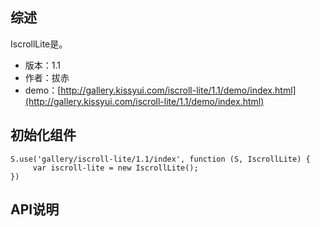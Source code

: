## 综述

IscrollLite是。

* 版本：1.1
* 作者：拔赤
* demo：[http://gallery.kissyui.com/iscroll-lite/1.1/demo/index.html](http://gallery.kissyui.com/iscroll-lite/1.1/demo/index.html)

## 初始化组件
		
    S.use('gallery/iscroll-lite/1.1/index', function (S, IscrollLite) {
         var iscroll-lite = new IscrollLite();
    })
	
	

## API说明
